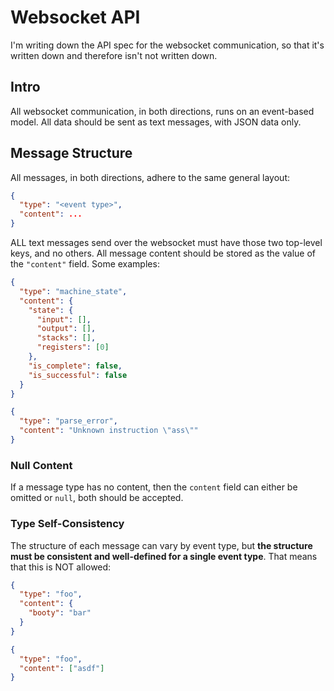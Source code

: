 # Websocket API

I'm writing down the API spec for the websocket communication, so that it's written down and therefore isn't not written down.

## Intro

All websocket communication, in both directions, runs on an event-based model. All data should be sent as text messages, with JSON data only.

## Message Structure

All messages, in both directions, adhere to the same general layout:

```json
{
  "type": "<event type>",
  "content": ...
}
```

ALL text messages send over the websocket must have those two top-level keys, and no others. All message content should be stored as the value of the `"content"` field. Some examples:

```json
{
  "type": "machine_state",
  "content": {
    "state": {
      "input": [],
      "output": [],
      "stacks": [],
      "registers": [0]
    },
    "is_complete": false,
    "is_successful": false
  }
}

{
  "type": "parse_error",
  "content": "Unknown instruction \"ass\""
}
```

### Null Content

If a message type has no content, then the `content` field can either be omitted or `null`, both should be accepted.

### Type Self-Consistency

The structure of each message can vary by event type, but **the structure must be consistent and well-defined for a single event type**. That means that this is NOT allowed:

```json
{
  "type": "foo",
  "content": {
    "booty": "bar"
  }
}

{
  "type": "foo",
  "content": ["asdf"]
}
```
